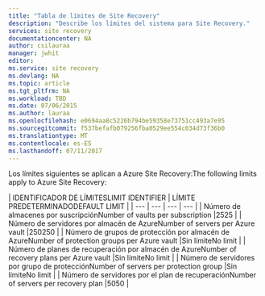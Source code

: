 ```yaml
---
title: "Tabla de límites de Site Recovery"
description: "Describe los límites del sistema para Site Recovery."
services: site recovery
documentationcenter: NA
author: csilauraa
manager: jwhit
editor: 
ms.service: site recovery
ms.devlang: NA
ms.topic: article
ms.tgt_pltfrm: NA
ms.workload: TBD
ms.date: 07/06/2015
ms.author: lauraa
ms.openlocfilehash: e0694aa8c5226b794be59358e73751cc493a7e95
ms.sourcegitcommit: f537befafb079256fba0529ee554c034d73f36b0
ms.translationtype: MT
ms.contentlocale: es-ES
ms.lasthandoff: 07/11/2017
---
```

<span data-ttu-id="a7792-103">Los límites siguientes se aplican a Azure Site Recovery:</span><span class="sxs-lookup"><span data-stu-id="a7792-103">The following limits apply to Azure Site Recovery:</span></span>

| <span data-ttu-id="a7792-104">IDENTIFICADOR DE LÍMITES</span><span class="sxs-lookup"><span data-stu-id="a7792-104">LIMIT IDENTIFIER</span></span> | <span data-ttu-id="a7792-105">LÍMITE PREDETERMINADO</span><span class="sxs-lookup"><span data-stu-id="a7792-105">DEFAULT LIMIT</span></span> |
| --- | --- | --- | --- |
| <span data-ttu-id="a7792-106">Número de almacenes por suscripción</span><span class="sxs-lookup"><span data-stu-id="a7792-106">Number of vaults per subscription</span></span> |<span data-ttu-id="a7792-107">25</span><span class="sxs-lookup"><span data-stu-id="a7792-107">25</span></span> |
| <span data-ttu-id="a7792-108">Número de servidores por almacén de Azure</span><span class="sxs-lookup"><span data-stu-id="a7792-108">Number of servers per Azure vault</span></span> |<span data-ttu-id="a7792-109">250</span><span class="sxs-lookup"><span data-stu-id="a7792-109">250</span></span> |
| <span data-ttu-id="a7792-110">Número de grupos de protección por almacén de Azure</span><span class="sxs-lookup"><span data-stu-id="a7792-110">Number of protection groups per Azure vault</span></span> |<span data-ttu-id="a7792-111">Sin límite</span><span class="sxs-lookup"><span data-stu-id="a7792-111">No limit</span></span> |
| <span data-ttu-id="a7792-112">Número de planes de recuperación por almacén de Azure</span><span class="sxs-lookup"><span data-stu-id="a7792-112">Number of recovery plans per Azure vault</span></span> |<span data-ttu-id="a7792-113">Sin límite</span><span class="sxs-lookup"><span data-stu-id="a7792-113">No limit</span></span> |
| <span data-ttu-id="a7792-114">Número de servidores por grupo de protección</span><span class="sxs-lookup"><span data-stu-id="a7792-114">Number of servers per protection group</span></span> |<span data-ttu-id="a7792-115">Sin límite</span><span class="sxs-lookup"><span data-stu-id="a7792-115">No limit</span></span> |
| <span data-ttu-id="a7792-116">Número de servidores por el plan de recuperación</span><span class="sxs-lookup"><span data-stu-id="a7792-116">Number of servers per recovery plan</span></span> |<span data-ttu-id="a7792-117">50</span><span class="sxs-lookup"><span data-stu-id="a7792-117">50</span></span> |

